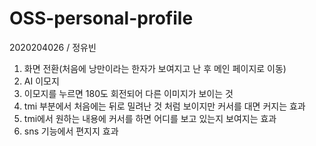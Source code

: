 # OSS-personal-profile

2020204026 / 정유빈

1. 화면 전환(처음에 낭만이라는 한자가 보여지고 난 후 메인 페이지로 이동)
2. AI 이모지
3. 이모지를 누르면 180도 회전되어 다른 이미지가 보이는 것
4. tmi 부분에서 처음에는 뒤로 밀려난 것 처럼 보이지만 커서를 대면 커지는 효과
5. tmi에서 원하는 내용에 커서를 하면 어디를 보고 있는지 보여지는 효과
6. sns 기능에서 편지지 효과
